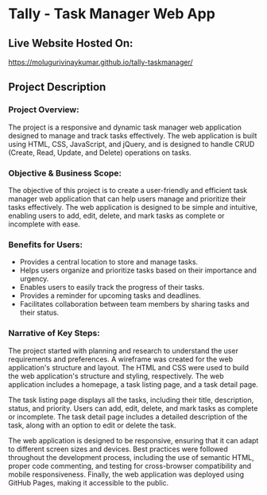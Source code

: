 # Tally - Task Manager Web App

## Live Website Hosted On:

https://molugurivinaykumar.github.io/tally-taskmanager/

## Project Description

### Project Overview:

The project is a responsive and dynamic task manager web application designed to manage and track tasks effectively. The web application is built using HTML, CSS, JavaScript, and jQuery, and is designed to handle CRUD (Create, Read, Update, and Delete) operations on tasks.

### Objective & Business Scope:

The objective of this project is to create a user-friendly and efficient task manager web application that can help users manage and prioritize their tasks effectively. The web application is designed to be simple and intuitive, enabling users to add, edit, delete, and mark tasks as complete or incomplete with ease.

### Benefits for Users:

* Provides a central location to store and manage tasks.
* Helps users organize and prioritize tasks based on their importance and urgency.
* Enables users to easily track the progress of their tasks.
* Provides a reminder for upcoming tasks and deadlines.
* Facilitates collaboration between team members by sharing tasks and their status.

### Narrative of Key Steps:

The project started with planning and research to understand the user requirements and preferences. A wireframe was created for the web application's structure and layout. The HTML and CSS were used to build the web application's structure and styling, respectively. The web application includes a homepage, a task listing page, and a task detail page.

The task listing page displays all the tasks, including their title, description, status, and priority. Users can add, edit, delete, and mark tasks as complete or incomplete. The task detail page includes a detailed description of the task, along with an option to edit or delete the task.

The web application is designed to be responsive, ensuring that it can adapt to different screen sizes and devices. Best practices were followed throughout the development process, including the use of semantic HTML, proper code commenting, and testing for cross-browser compatibility and mobile responsiveness. Finally, the web application was deployed using GitHub Pages, making it accessible to the public.
